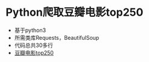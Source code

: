 
# Python爬取豆瓣电影top250
- 基于python3
- 所需类库Requests，BeautifulSoup
- 代码总共30多行
- [豆瓣电影top250](https://movie.douban.com/top250)
